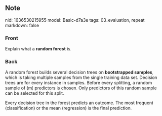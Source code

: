 ## Note
nid: 1636530215955
model: Basic-d7a3e
tags: 03_evaluation, repeat
markdown: false

### Front
Explain what a <b>random forest</b> is.

### Back
A random forest builds several decision trees on <b>bootstrapped
samples</b>, which is taking multiple samples from the single
training data set. Decision trees are for every instance in
samples. Before every splitting, a random sample of \(m\)
predictors is chosen. Only predictors of this random sample can be
selected for this split.
<div>
  Every decision tree in the forest predicts an outcome. The most
  frequent (classification) or the mean (regression) is the final
  prediction.
</div>
